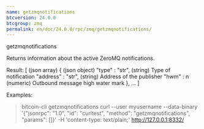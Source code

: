 ```yaml
---
name: getzmqnotifications
btcversion: 24.0.0
btcgroup: zmq
permalink: en/doc/24.0.0/rpc/zmq/getzmqnotifications/
---
```


getzmqnotifications

Returns information about the active ZeroMQ notifications.

Result:
[                         (json array)
  {                       (json object)
    "type" : "str",       (string) Type of notification
    "address" : "str",    (string) Address of the publisher
    "hwm" : n             (numeric) Outbound message high water mark
  },
  ...
]

Examples:
> bitcoin-cli getzmqnotifications 
> curl --user myusername --data-binary '{"jsonrpc": "1.0", "id": "curltest", "method": "getzmqnotifications", "params": []}' -H 'content-type: text/plain;' http://127.0.0.1:8332/


